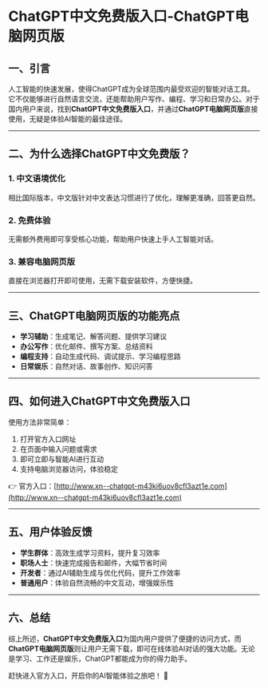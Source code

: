 # ChatGPT中文免费版入口-ChatGPT电脑网页版

## 一、引言

人工智能的快速发展，使得ChatGPT成为全球范围内最受欢迎的智能对话工具。它不仅能够进行自然语言交流，还能帮助用户写作、编程、学习和日常办公。对于国内用户来说，找到**ChatGPT中文免费版入口**，并通过**ChatGPT电脑网页版**直接使用，无疑是体验AI智能的最佳途径。

---

## 二、为什么选择ChatGPT中文免费版？

### 1. 中文语境优化

相比国际版本，中文版针对中文表达习惯进行了优化，理解更准确，回答更自然。

### 2. 免费体验

无需额外费用即可享受核心功能，帮助用户快速上手人工智能对话。

### 3. 兼容电脑网页版

直接在浏览器打开即可使用，无需下载安装软件，方便快捷。

---

## 三、ChatGPT电脑网页版的功能亮点

* **学习辅助**：生成笔记、解答问题、提供学习建议
* **办公写作**：优化邮件、撰写方案、总结资料
* **编程支持**：自动生成代码、调试提示、学习编程思路
* **日常娱乐**：自然对话、故事创作、知识问答

---

## 四、如何进入ChatGPT中文免费版入口

使用方法非常简单：

1. 打开官方入口网址
2. 在页面中输入问题或需求
3. 即可立即与智能AI进行互动
4. 支持电脑浏览器访问，体验稳定

👉 官方入口：[http://www.xn--chatgpt-m43ki6uov8cfl3azt1e.com](http://www.xn--chatgpt-m43ki6uov8cfl3azt1e.com)

---

## 五、用户体验反馈

* **学生群体**：高效生成学习资料，提升复习效率
* **职场人士**：快速完成报告和邮件，大幅节省时间
* **开发者**：通过AI辅助生成与优化代码，提升工作效率
* **普通用户**：体验自然流畅的中文互动，增强娱乐性

---

## 六、总结

综上所述，**ChatGPT中文免费版入口**为国内用户提供了便捷的访问方式，而**ChatGPT电脑网页版**则让用户无需下载，即可在线体验AI对话的强大功能。无论是学习、工作还是娱乐，ChatGPT都能成为你的得力助手。

赶快进入官方入口，开启你的AI智能体验之旅吧！ 🚀

